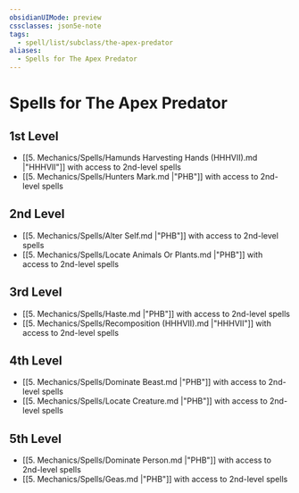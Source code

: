 ```yaml
---
obsidianUIMode: preview
cssclasses: json5e-note
tags:
  - spell/list/subclass/the-apex-predator
aliases:
  - Spells for The Apex Predator
---
```

# Spells for The Apex Predator

## 1st Level

- [[5. Mechanics/Spells/Hamunds Harvesting Hands (HHHVII).md \|"HHHVII"]] with access to 2nd-level spells
- [[5. Mechanics/Spells/Hunters Mark.md \|"PHB"]] with access to 2nd-level spells

## 2nd Level

- [[5. Mechanics/Spells/Alter Self.md \|"PHB"]] with access to 2nd-level spells
- [[5. Mechanics/Spells/Locate Animals Or Plants.md \|"PHB"]] with access to 2nd-level spells

## 3rd Level

- [[5. Mechanics/Spells/Haste.md \|"PHB"]] with access to 2nd-level spells
- [[5. Mechanics/Spells/Recomposition (HHHVII).md \|"HHHVII"]] with access to 2nd-level spells

## 4th Level

- [[5. Mechanics/Spells/Dominate Beast.md \|"PHB"]] with access to 2nd-level spells
- [[5. Mechanics/Spells/Locate Creature.md \|"PHB"]] with access to 2nd-level spells

## 5th Level

- [[5. Mechanics/Spells/Dominate Person.md \|"PHB"]] with access to 2nd-level spells
- [[5. Mechanics/Spells/Geas.md \|"PHB"]] with access to 2nd-level spells
